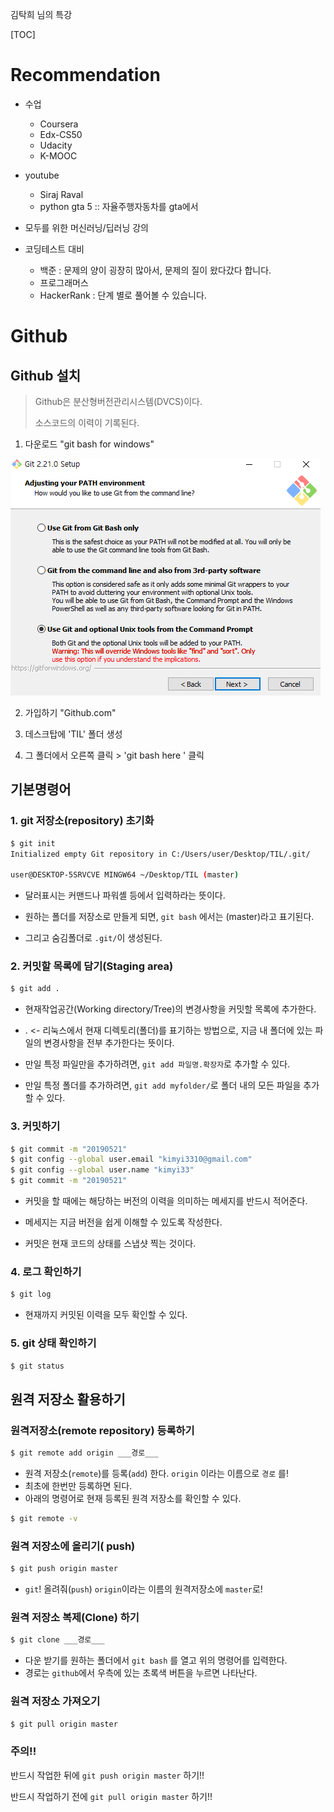 김탁희 님의 특강

[TOC]

# Recommendation

- 수업
  - Coursera
  - Edx-CS50
  - Udacity
  - K-MOOC

- youtube
  - Siraj Raval
  - python gta 5 :: 자율주행자동차를 gta에서 



- 모두를 위한 머신러닝/딥러닝 강의

- 코딩테스트 대비
  - 백준 : 문제의 양이 굉장히 많아서, 문제의 질이 왔다갔다 합니다.
  - 프로그래머스
  - HackerRank : 단계 별로 풀어볼 수 있습니다.

# Github

## Github 설치

>  Github은 분산형버전관리시스템(DVCS)이다.
>
> 소스코드의 이력이 기록된다.

1. 다운로드 "git bash for windows" 

![1558423165671](fig1.png)

2. 가입하기 "Github.com"

3. 데스크탑에 'TIL' 폴더 생성

4. 그 폴더에서 오른쪽 클릭 > 'git bash here ' 클릭



## 기본명령어

### 1. git 저장소(repository) 초기화

```bash
$ git init
Initialized empty Git repository in C:/Users/user/Desktop/TIL/.git/

user@DESKTOP-5SRVCVE MINGW64 ~/Desktop/TIL (master)
```

- 달러표시는 커맨드나 파워셸 등에서 입력하라는 뜻이다.

- 원하는 폴더를 저장소로 만들게 되면, `git bash` 에서는 (master)라고 표기된다.

- 그리고 숨김폴더로 `.git/`이 생성된다.

### 2. 커밋할 목록에 담기(Staging area)

```bash
$ git add .
```

- 현재작업공간(Working directory/Tree)의 변경사항을 커밋할 목록에 추가한다.

- . <- 리눅스에서 현재 디렉토리(폴더)를 표기하는 방법으로, 지금 내 폴더에 있는 파일의 변경사항을 전부 추가한다는 뜻이다.

- 만일 특정 파일만을 추가하려면, `git add 파일명.확장자`로 추가할 수 있다.

- 만일 특정 폴더를 추가하려면, `git add myfolder/`로 폴더 내의 모든 파일을 추가할 수 있다.

### 3. 커밋하기

```bash
$ git commit -m "20190521"
$ git config --global user.email "kimyi3310@gmail.com"
$ git config --global user.name "kimyi33"
$ git commit -m "20190521"
```

- 커밋을 할 때에는 해당하는 버전의 이력을 의미하는 메세지를 반드시 적어준다.

- 메세지는 지금 버전을 쉽게 이해할 수 있도록 작성한다.

- 커밋은 현재 코드의 상태를 스냅샷 찍는 것이다.

### 4. 로그 확인하기

```bash
$ git log
```

- 현재까지 커밋된 이력을 모두 확인할 수 있다.

### 5. git 상태 확인하기

```bash
$ git status
```





## 원격 저장소 활용하기

### 원격저장소(remote repository) 등록하기

```bash
$ git remote add origin ___경로___
```

- 원격 저장소(`remote`)를 등록(`add`) 한다. `origin` 이라는 이름으로 `경로` 를!
- 최초에 한번만 등록하면 된다.
- 아래의 명령어로 현재 등록된 원격 저장소를 확인할 수 있다.

```bash
$ git remote -v
```

### 원격 저장소에 올리기( push)

```bash
$ git push origin master
```

- `git`! 올려줘(`push`) `origin`이라는 이름의 원격저장소에 `master`로!



### 원격 저장소 복제(Clone) 하기

```bash
$ git clone ___경로___
```

- 다운 받기를 원하는 폴더에서 `git bash` 를 열고 위의 명령어를 입력한다.
- 경로는 `github`에서 우측에 있는 초록색 버튼을 누르면 나타난다.

### 원격 저장소 가져오기

```bash
$ git pull origin master
```

### 주의!!

반드시 작업한 뒤에 `git push origin master` 하기!!

반드시 작업하기 전에 `git pull origin master`  하기!!